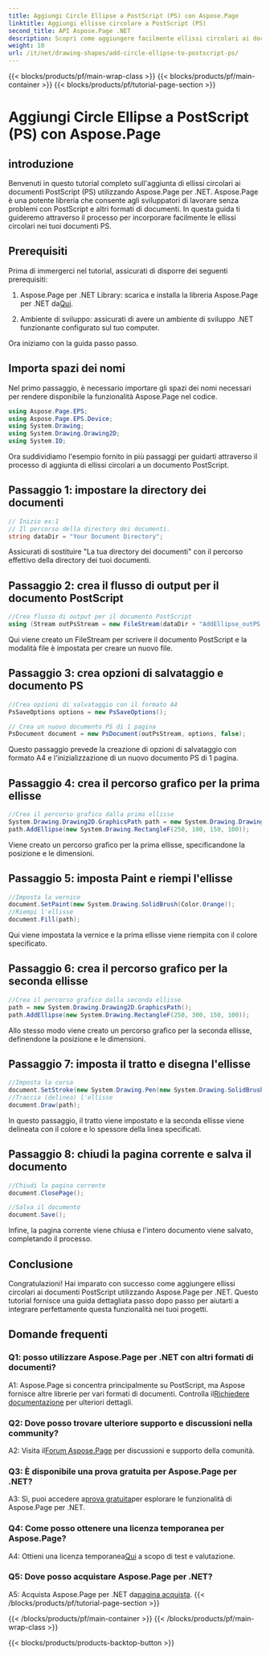 ```yaml
---
title: Aggiungi Circle Ellipse a PostScript (PS) con Aspose.Page
linktitle: Aggiungi ellisse circolare a PostScript (PS)
second_title: API Aspose.Page .NET
description: Scopri come aggiungere facilmente ellissi circolari ai documenti PostScript (PS) utilizzando Aspose.Page per .NET. Segui la nostra guida passo passo per un'integrazione perfetta.
weight: 10
url: /it/net/drawing-shapes/add-circle-ellipse-to-postscript-ps/
---
```


{{< blocks/products/pf/main-wrap-class >}}
{{< blocks/products/pf/main-container >}}
{{< blocks/products/pf/tutorial-page-section >}}

# Aggiungi Circle Ellipse a PostScript (PS) con Aspose.Page

## introduzione

Benvenuti in questo tutorial completo sull'aggiunta di ellissi circolari ai documenti PostScript (PS) utilizzando Aspose.Page per .NET. Aspose.Page è una potente libreria che consente agli sviluppatori di lavorare senza problemi con PostScript e altri formati di documenti. In questa guida ti guideremo attraverso il processo per incorporare facilmente le ellissi circolari nei tuoi documenti PS.

## Prerequisiti

Prima di immergerci nel tutorial, assicurati di disporre dei seguenti prerequisiti:

1.  Aspose.Page per .NET Library: scarica e installa la libreria Aspose.Page per .NET da[Qui](https://releases.aspose.com/page/net/).

2. Ambiente di sviluppo: assicurati di avere un ambiente di sviluppo .NET funzionante configurato sul tuo computer.

Ora iniziamo con la guida passo passo.

## Importa spazi dei nomi

Nel primo passaggio, è necessario importare gli spazi dei nomi necessari per rendere disponibile la funzionalità Aspose.Page nel codice.

```csharp
using Aspose.Page.EPS;
using Aspose.Page.EPS.Device;
using System.Drawing;
using System.Drawing.Drawing2D;
using System.IO;
```

Ora suddividiamo l'esempio fornito in più passaggi per guidarti attraverso il processo di aggiunta di ellissi circolari a un documento PostScript.

## Passaggio 1: impostare la directory dei documenti

```csharp
// Inizio ex:1
// Il percorso della directory dei documenti.
string dataDir = "Your Document Directory";
```

Assicurati di sostituire "La tua directory dei documenti" con il percorso effettivo della directory dei tuoi documenti.

## Passaggio 2: crea il flusso di output per il documento PostScript

```csharp
//Crea flusso di output per il documento PostScript
using (Stream outPsStream = new FileStream(dataDir + "AddEllipse_outPS.ps", FileMode.Create))
```

Qui viene creato un FileStream per scrivere il documento PostScript e la modalità file è impostata per creare un nuovo file.

## Passaggio 3: crea opzioni di salvataggio e documento PS

```csharp
//Crea opzioni di salvataggio con il formato A4
PsSaveOptions options = new PsSaveOptions();

// Crea un nuovo documento PS di 1 pagina
PsDocument document = new PsDocument(outPsStream, options, false);
```

Questo passaggio prevede la creazione di opzioni di salvataggio con formato A4 e l'inizializzazione di un nuovo documento PS di 1 pagina.

## Passaggio 4: crea il percorso grafico per la prima ellisse

```csharp
//Crea il percorso grafico dalla prima ellisse
System.Drawing.Drawing2D.GraphicsPath path = new System.Drawing.Drawing2D.GraphicsPath();
path.AddEllipse(new System.Drawing.RectangleF(250, 100, 150, 100));
```

Viene creato un percorso grafico per la prima ellisse, specificandone la posizione e le dimensioni.

## Passaggio 5: imposta Paint e riempi l'ellisse

```csharp
//Imposta la vernice
document.SetPaint(new System.Drawing.SolidBrush(Color.Orange));
//Riempi l'ellisse
document.Fill(path);
```

Qui viene impostata la vernice e la prima ellisse viene riempita con il colore specificato.

## Passaggio 6: crea il percorso grafico per la seconda ellisse

```csharp
//Crea il percorso grafico dalla seconda ellisse
path = new System.Drawing.Drawing2D.GraphicsPath();
path.AddEllipse(new System.Drawing.RectangleF(250, 300, 150, 100));
```

Allo stesso modo viene creato un percorso grafico per la seconda ellisse, definendone la posizione e le dimensioni.

## Passaggio 7: imposta il tratto e disegna l'ellisse

```csharp
//Imposta la corsa
document.SetStroke(new System.Drawing.Pen(new System.Drawing.SolidBrush(Color.Red), 3));
//Traccia (delinea) l'ellisse
document.Draw(path);
```

In questo passaggio, il tratto viene impostato e la seconda ellisse viene delineata con il colore e lo spessore della linea specificati.

## Passaggio 8: chiudi la pagina corrente e salva il documento

```csharp
//Chiudi la pagina corrente
document.ClosePage();

//Salva il documento
document.Save();
```

Infine, la pagina corrente viene chiusa e l'intero documento viene salvato, completando il processo.

## Conclusione

Congratulazioni! Hai imparato con successo come aggiungere ellissi circolari ai documenti PostScript utilizzando Aspose.Page per .NET. Questo tutorial fornisce una guida dettagliata passo dopo passo per aiutarti a integrare perfettamente questa funzionalità nei tuoi progetti.

## Domande frequenti

### Q1: posso utilizzare Aspose.Page per .NET con altri formati di documenti?

 A1: Aspose.Page si concentra principalmente su PostScript, ma Aspose fornisce altre librerie per vari formati di documenti. Controlla il[Richiedere documentazione](https://reference.aspose.com/page/net/) per ulteriori dettagli.

### Q2: Dove posso trovare ulteriore supporto e discussioni nella community?

 A2: Visita il[Forum Aspose.Page](https://forum.aspose.com/c/page/39) per discussioni e supporto della comunità.

### Q3: È disponibile una prova gratuita per Aspose.Page per .NET?

 A3: Sì, puoi accedere a[prova gratuita](https://releases.aspose.com/)per esplorare le funzionalità di Aspose.Page per .NET.

### Q4: Come posso ottenere una licenza temporanea per Aspose.Page?

 A4: Ottieni una licenza temporanea[Qui](https://purchase.aspose.com/temporary-license/) a scopo di test e valutazione.

### Q5: Dove posso acquistare Aspose.Page per .NET?

 A5: Acquista Aspose.Page per .NET da[pagina acquista](https://purchase.aspose.com/buy).
{{< /blocks/products/pf/tutorial-page-section >}}

{{< /blocks/products/pf/main-container >}}
{{< /blocks/products/pf/main-wrap-class >}}

{{< blocks/products/products-backtop-button >}}
